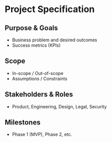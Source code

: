 # Project Specification

## Purpose & Goals
- Business problem and desired outcomes
- Success metrics (KPIs)

## Scope
- In-scope / Out-of-scope
- Assumptions / Constraints

## Stakeholders & Roles
- Product, Engineering, Design, Legal, Security

## Milestones
- Phase 1 (MVP), Phase 2, etc.
